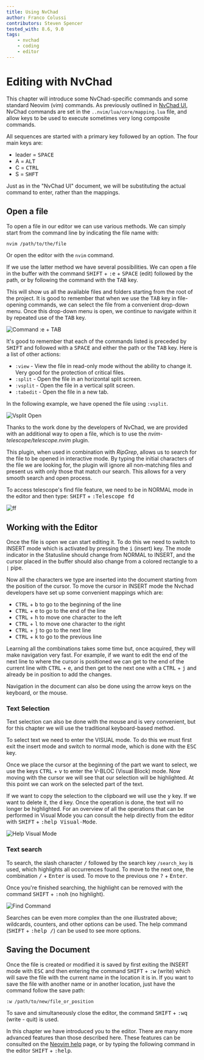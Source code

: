 ```yaml
---
title: Using NvChad
author: Franco Colussi
contributors: Steven Spencer
tested_with: 8.6, 9.0
tags:
    - nvchad
    - coding
    - editor
---
```


# Editing with NvChad

This chapter will introduce some NvChad-specific commands and some standard Neovim (vim) commands.  As previously outlined in [NvChad UI](nvchad_ui.md), NvChad commands are set in the `..nvim/lua/core/mapping.lua` file, and allow keys to be used to execute sometimes very long composite commands. 

All sequences are started with a primary key followed by an option. The four main keys are:

* leader = <kbd>SPACE</kbd>
* A = <kbd>ALT</kbd>
* C = <kbd>CTRL</kbd>
* S = <kbd>SHFT</kbd>

Just as in the "NvChad UI" document, we will be substituting the actual command to enter, rather than the mappings.

## Open a file

To open a file in our editor we can use various methods. We can simply start from the command line by indicating the file name with:

```bash
nvim /path/to/the/file
```

Or open the editor with the `nvim` command.

If we use the latter method we have several possibilities. We can open a file in the buffer with the command <kbd>SHIFT</kbd> + <kbd>:e</kbd> + <kbd>SPACE</kbd> (edit) followed by the path, or by following the command with the <kbd>TAB</kbd> key. 

This will show us all the available files and folders starting from the root of the project. It is good to remember that when we use the <kbd>TAB</kbd> key in file-opening commands, we can select the file from a convenient drop-down menu. Once this drop-down menu is open, we continue to navigate within it by repeated use of the <kbd>TAB</kbd> key.

![Command :e + TAB](../images/e_tab_command.png) 

It's good to remember that each of the commands listed is preceded by <kbd>SHIFT</kbd> and followed with a <kbd>SPACE</kbd> and either the path or the <kbd>TAB</kbd> key. Here is a list of other actions:

* `:view` - View the file in read-only mode without the ability to change it. Very good for the protection of critical files.
* `:split` - Open the file in an horizontal split screen.
* `:vsplit` - Open the file in  a vertical split screen.
* `:tabedit` - Open the file in a new tab.

In the following example, we have opened the file using `:vsplit`.

![Vsplit Open](../images/vsplit_open.png)

Thanks to the work done by the developers of NvChad, we are provided with an additional way to open a file, which is to use the *nvim-telescope/telescope.nvim* plugin. 

This plugin, when used in combination with *RipGrep*, allows us to search for the file to be opened in interactive mode. By typing the initial characters of the file we are looking for, the plugin will ignore all non-matching files and present us with only those that match our search. This allows for a very smooth search and open process.

To access telescope's find file feature, we need to be in NORMAL mode in the editor and then type: <kbd>SHIFT</kbd> + <kbd>:Telescope fd</kbd>

![<leader>ff](../images/leader_ff.png) 

## Working with the Editor

Once the file is open we can start editing it. To do this we need to switch to INSERT mode which is activated by pressing the <kbd>i</kbd> (insert) key. The mode indicator in the Statusline should change from NORMAL to INSERT, and the cursor placed in the buffer should also change from a colored rectangle to a `|` pipe. 

Now all the characters we type are inserted into the document starting from the position of the cursor. To move the cursor in INSERT mode the Nvchad developers have set up some convenient mappings which are:

- <kbd>CTRL</kbd> + <kbd>b</kbd> to go to the beginning of the line
- <kbd>CTRL</kbd> + <kbd>e</kbd> to go to the end of the line
- <kbd>CTRL</kbd> + <kbd>h</kbd> to move one character to the left
- <kbd>CTRL</kbd> + <kbd>l</kbd> to move one character to the right
- <kbd>CTRL</kbd> + <kbd>j</kbd> to go to the next line
- <kbd>CTRL</kbd> + <kbd>k</kbd> to go to the previous line

Learning all the combinations takes some time but, once acquired, they will make navigation very fast. For example, if we want to edit the end of the next line to where the cursor is positioned we can get to the end of the current line with <kbd>CTRL</kbd> + <kbd>e</kbd>, and then get to the next one with a <kbd>CTRL</kbd> + <kbd>j</kbd> and already be in position to add the changes.

Navigation in the document can also be done using the arrow keys on the keyboard, or the mouse.

### Text Selection

Text selection can also be done with the mouse and is very convenient, but for this chapter we will use the traditional keyboard-based method.

To select text we need to enter the VISUAL mode. To do this we must first exit the insert mode and switch to normal mode, which is done with the <kbd>ESC</kbd> key. 

Once we place the cursor at the beginning of the part we want to select, we use the keys <kbd>CTRL</kbd> + <kbd>v</kbd> to enter the V-BLOC (Visual Block) mode. Now moving with the cursor we will see that our selection will be highlighted. At this point we can work on the selected part of the text. 

If we want to copy the selection to the clipboard we will use the <kbd>y</kbd> key. If we want to delete it, the <kbd>d</kbd> key. Once the operation is done, the text will no longer be highlighted. For an overview of all the operations that can be performed in Visual Mode you can consult the help directly from the editor with <kbd>SHIFT</kbd> + <kbd>:help Visual-Mode</kbd>.

![Help Visual Mode](../images/help_visual_mode.png) 

### Text search

To search, the slash character <kbd>/</kbd> followed by the search key `/search_key` is used, which highlights all occurrences found. To move to the next one, the combination <kbd>/</kbd> + <kbd>Enter</kbd> is used. To move to the previous one <kbd>?</kbd> + <kbd>Enter</kbd>. 

Once you're finished searching, the highlight can be removed with the command <kbd>SHIFT</kbd> + <kbd>:noh</kbd> (no highlight).

![Find Command](../images/find_command.png)

Searches can be even more complex than the one illustrated above; wildcards, counters, and other options can be used. The help command (<kbd>SHIFT</kbd> + <kbd>:help /</kbd>) can be used to see more options.

## Saving the Document

Once the file is created or modified it is saved by first exiting the INSERT mode with <kbd>ESC</kbd> and then entering the command  <kbd>SHIFT</kbd> + <kbd>:w</kbd> (write) which will save the file with the current name in the location it is in. If you want to save the file with another name or in another location, just have the command follow the save path:

```text
:w /path/to/new/file_or_position
```

To save and simultaneously close the editor, the command <kbd>SHIFT</kbd> + <kbd>:wq</kbd> (write - quit) is used.

In this chapter we have introduced you to the editor. There are many more advanced features than those described here. These features can be consulted on the [Neovim help](https://neovim.io/doc/user/) page, or by typing the following command in the editor <kbd>SHIFT</kbd> + <kbd>:help</kbd>.

